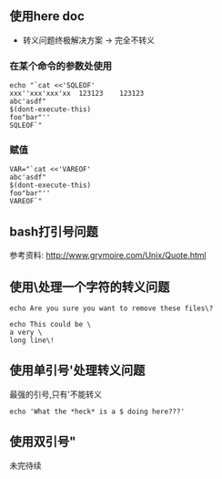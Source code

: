 ## 使用here doc 
* 转义问题终极解决方案 -> 完全不转义
### 在某个命令的参数处使用
```
echo "`cat <<'SQLEOF'
xxx''xxx'xxx'xx  123123    123123
abc'asdf"
$(dont-execute-this)
foo"bar"''
SQLEOF`"
```

### 赋值
```
VAR="`cat <<'VAREOF'
abc'asdf"
$(dont-execute-this)
foo"bar"''
VAREOF`"
```

## bash打引号问题
参考资料: http://www.grymoire.com/Unix/Quote.html

## 使用\处理一个字符的转义问题
```
echo Are you sure you want to remove these files\?
```
```
echo This could be \
a very \
long line\!
```

## 使用单引号'处理转义问题
最强的引号,只有'不能转义
```
echo 'What the *heck* is a $ doing here???'
```

## 使用双引号"
未完待续